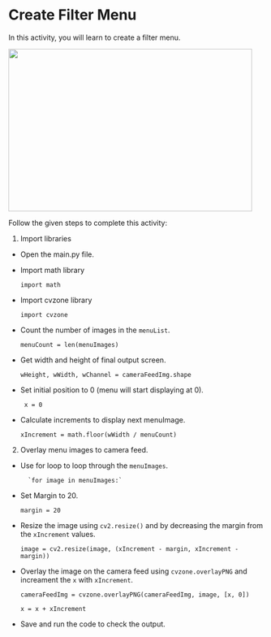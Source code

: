 Create Filter Menu
===================

In this activity, you will learn to create a filter menu.

<img src= "https://s3.amazonaws.com/media-p.slid.es/uploads/1525749/images/10495566/readingvideo.gif" width = "480" height = "320">


Follow the given steps to complete this activity:

1. Import libraries

* Open the main.py file.

* Import math library

    `import math`

* Import cvzone library

    `import cvzone`

* Count the number of images in the `menuList`.

    `menuCount = len(menuImages)`

* Get width and height of final output screen.

    `wHeight, wWidth, wChannel = cameraFeedImg.shape`

* Set initial position to 0 (menu will start displaying at 0).

   ` x = 0`

* Calculate increments to display next menuImage.

    `xIncrement = math.floor(wWidth / menuCount)`

2. Overlay menu images to camera feed.
* Use for loop to loop through the `menuImages`.
        
        `for image in menuImages:`

* Set Margin to 20.

    `margin = 20`

* Resize the image using `cv2.resize()` and by decreasing the margin from the `xIncrement` values.
    
    `image = cv2.resize(image, (xIncrement - margin, xIncrement - margin))`

* Overlay the image on the camera feed using `cvzone.overlayPNG` and increament the `x` with `xIncrement`.

    `cameraFeedImg = cvzone.overlayPNG(cameraFeedImg, image, [x, 0])`

    `x = x + xIncrement`

* Save and run the code to check the output.






